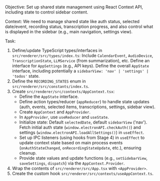 Objective: Set up shared state management using React Context API, including state to control sidebar content.

Context: We need to manage shared state like auth status, selected date/event, recording status, transcription progress, and also control what is displayed in the sidebar (e.g., main navigation, settings view).

Task:

1.  Define/update TypeScript types/interfaces in `src/renderer/src/types/index.ts`: Include `CalendarEvent`, `AudioDevice`, `TranscriptionState`, `LLMService` (from summarization), etc. Define an interface for `AppSettings` (e.g., API keys). Define the overall `AppState` interface, including potentially a `sidebarView: 'nav' | 'settings' | 'todos'` state.
2.  Define the `RECORDING_STATES` enum in `src/renderer/src/constants/index.ts`.
3.  Create `src/renderer/src/contexts/AppContext.tsx`:
    - Define the `AppState` interface.
    - Define action types/reducer (`appReducer`) to handle state updates (auth, events, selected items, transcriptions, settings, sidebar view).
    - Create `AppContext` and `AppProvider`.
    - In `AppProvider`, use `useReducer` and `useState`.
    - Initialize state: Default `selectedDate`, default `sidebarView` ('nav'). Fetch initial auth state (`window.electronAPI.checkAuth()`) and settings (`window.electronAPI.loadAllSettings()`) in `useEffect`.
    - Set up IPC listeners (using hooks from Stage 4) in `useEffect` to update context state based on main process events (`onAuthStateChanged`, `onRecordingStateUpdate`, etc.), ensuring cleanup.
    - Provide state values and update functions (e.g., `setSidebarView`, `saveSettings`, `dispatch`) via the `AppContext.Provider`.
4.  Wrap the contents of `src/renderer/src/App.tsx` with `<AppProvider>`.
5.  Create the custom hook `src/renderer/src/contexts/useAppContext.ts`.
